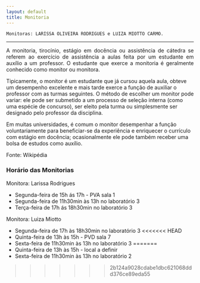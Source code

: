 ```yaml
---
layout: default
title: Monitoria
---
```


    Monitoras: LARISSA OLIVEIRA RODRIGUES e LUIZA MIOTTO CARMO.


---

<p style="text-align: justify;"> 
A monitoria, tirocínio, estágio em docência ou assistência de cátedra se referem ao exercício de assistência a aulas feita por um estudante em auxílio a um professor. O estudante que exerce a monitoria é geralmente conhecido como monitor ou monitora.

Tipicamente, o monitor é um estudante que já cursou aquela aula, obteve um desempenho excelente e mais tarde exerce a função de auxiliar o professor com as turmas seguintes. O método de escolher um monitor pode variar: ele pode ser submetido a um processo de seleção interna (como uma espécie de concurso), ser eleito pela turma ou simplesmente ser designado pelo professor da disciplina.

Em muitas universidades, é comum o monitor desempenhar a função voluntariamente para beneficiar-se da experiência e enriquecer o currículo com estágio em docência; ocasionalmente ele pode também receber uma bolsa de estudos como auxílio.

Fonte: Wikipédia
</p>

### Horário das Monitorias

Monitora: Larissa Rodrigues

* Segunda-feira de 15h ás 17h - PVA sala 1
* Segunda-feira de 11h30min às 13h no laboratório 3
* Terça-feira de 17h ás 18h30min no laboratório 3

Monitora: Luiza Miotto

* Segunda-feira de 17h às 18h30min no laboratório 3
<<<<<<< HEAD
* Quinta-feira de 13h às 15h - PVD sala 7
* Sexta-feira de 11h30min às 13h no laboratório 3
=======
* Quinta-feira de 13h às 15h - local a definir
* Sexta-feira de 11h30min às 13h no laboratório 2
>>>>>>> 2b124a9028cdabe1dbc621068ddd376ce89eda55
